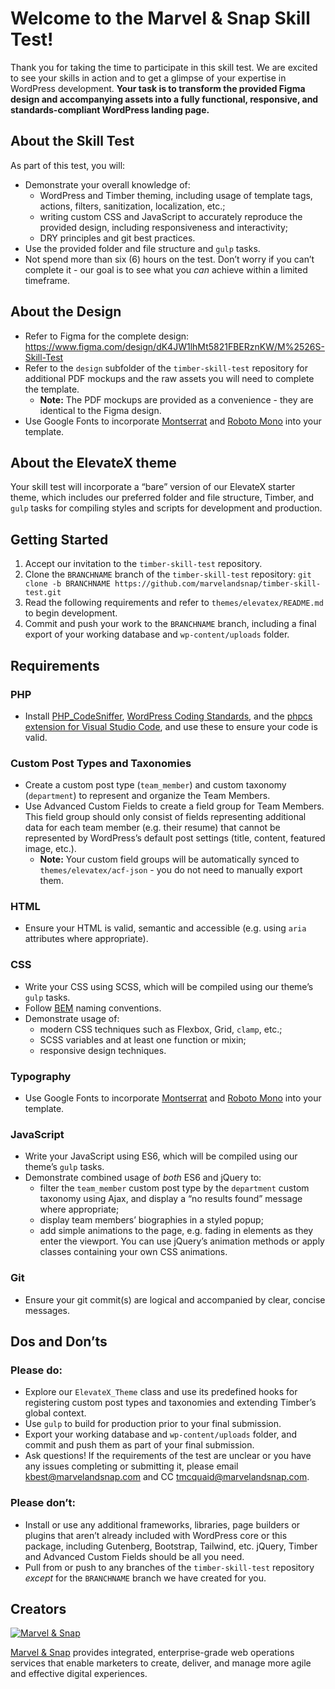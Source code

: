 # Welcome to the Marvel & Snap Skill Test!

Thank you for taking the time to participate in this skill test. We are excited to see your skills in action and to get a glimpse of your expertise in WordPress development. **Your task is to transform the provided Figma design and accompanying assets into a fully functional, responsive, and standards-compliant WordPress landing page.**

## About the Skill Test

As part of this test, you will:

- Demonstrate your overall knowledge of:
    - WordPress and Timber theming, including usage of template tags, actions, filters, sanitization, localization, etc.;
    - writing custom CSS and JavaScript to accurately reproduce the provided design, including responsiveness and interactivity;
    - DRY principles and git best practices.
- Use the provided folder and file structure and `gulp` tasks.
- Not spend more than six (6) hours on the test. Don’t worry if you can’t complete it - our goal is to see what you *can* achieve within a limited timeframe.

## About the Design

- Refer to Figma for the complete design: https://www.figma.com/design/dK4JW1lhMt5821FBERznKW/M%2526S-Skill-Test
- Refer to the `design` subfolder of the `timber-skill-test` repository for additional PDF mockups and the raw assets you will need to complete the template.
    - **Note:** The PDF mockups are provided as a convenience - they are identical to the Figma design.
- Use Google Fonts to incorporate [Montserrat](https://fonts.google.com/specimen/Montserrat) and [Roboto Mono](https://fonts.google.com/specimen/Roboto+Mono) into your template.

## About the ElevateX theme

Your skill test will incorporate a “bare” version of our ElevateX starter theme, which includes our preferred folder and file structure, Timber, and `gulp` tasks for compiling styles and scripts for development and production.

## Getting Started

1. Accept our invitation to the `timber-skill-test` repository.
2. Clone the `BRANCHNAME` branch of the `timber-skill-test` repository: `git clone -b BRANCHNAME https://github.com/marvelandsnap/timber-skill-test.git`
3. Read the following requirements and refer to `themes/elevatex/README.md` to begin development.
4. Commit and push your work to the `BRANCHNAME` branch, including a final export of your working database and `wp-content/uploads` folder.

## Requirements

### PHP

- Install [PHP_CodeSniffer](https://github.com/squizlabs/PHP_CodeSniffer), [WordPress Coding Standards](https://github.com/WordPress/WordPress-Coding-Standards), and the [phpcs extension for Visual Studio Code](https://marketplace.visualstudio.com/items?itemName=ikappas.phpcs), and use these to ensure your code is valid.

### Custom Post Types and Taxonomies

- Create a custom post type (`team_member`) and custom taxonomy (`department`) to represent and organize the Team Members.
- Use Advanced Custom Fields to create a field group for Team Members. This field group should only consist of fields representing additional data for each team member (e.g. their resume) that cannot be represented by WordPress’s default post settings (title, content, featured image, etc.).
    - **Note:** Your custom field groups will be automatically synced to `themes/elevatex/acf-json` - you do not need to manually export them.

### HTML

- Ensure your HTML is valid, semantic and accessible (e.g. using `aria` attributes where appropriate).

### CSS

- Write your CSS using SCSS, which will be compiled using our theme’s `gulp` tasks.
- Follow [BEM](https://getbem.com/) naming conventions.
- Demonstrate usage of:
    - modern CSS techniques such as Flexbox, Grid, `clamp`, etc.;
    - SCSS variables and at least one function or mixin;
    - responsive design techniques.

### Typography

- Use Google Fonts to incorporate [Montserrat](https://fonts.google.com/specimen/Montserrat) and [Roboto Mono](https://fonts.google.com/specimen/Roboto+Mono) into your template.

### JavaScript

- Write your JavaScript using ES6, which will be compiled using our theme’s `gulp` tasks.
- Demonstrate combined usage of *both* ES6 and jQuery to:
    - filter the `team_member` custom post type by the `department` custom taxonomy using Ajax, and display a “no results found” message where appropriate;
    - display team members’ biographies in a styled popup;
    - add simple animations to the page, e.g. fading in elements as they enter the viewport. You can use jQuery’s animation methods or apply classes containing your own CSS animations.

### Git

- Ensure your git commit(s) are logical and accompanied by clear, concise messages.

## Dos and Don’ts

### Please do:

- Explore our `ElevateX_Theme` class and use its predefined hooks for registering custom post types and taxonomies and extending Timber’s global context.
- Use `gulp` to build for production prior to your final submission.
- Export your working database and `wp-content/uploads` folder, and commit and push them as part of your final submission.
- Ask questions! If the requirements of the test are unclear or you have any issues completing or submitting it, please email [kbest@marvelandsnap.com](mailto:kbest@marvelandsnap.com) and CC [tmcquaid@marvelandsnap.com](mailto:tmcquaid@marvelandsnap.com).

### Please don’t:

- Install or use any additional frameworks, libraries, page builders or plugins that aren’t already included with WordPress core or this package, including Gutenberg, Bootstrap, Tailwind, etc. jQuery, Timber and Advanced Custom Fields should be all you need.
- Pull from or push to any branches of the `timber-skill-test` repository *except* for the `BRANCHNAME` branch we have created for you.

## Creators

[![](https://secure.gravatar.com/avatar/7386273d774b0a2be2c6c107e52b5fdf?size=100 "Marvel & Snap")](https://www.marvelandsnap.com)

[Marvel & Snap](https://www.marvelandsnap.com) provides integrated, enterprise-grade web operations services that enable marketers to create, deliver, and manage more agile and effective digital experiences.